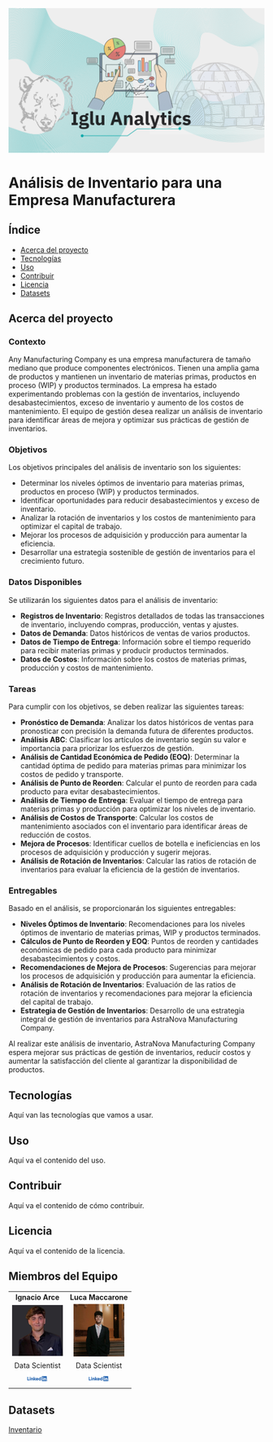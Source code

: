 ![Iglu Analytics](https://github.com/IAIgnacioArce/Analisis-Inventario/raw/main/fotos/Iglu%20Analytics.png)

# Análisis de Inventario para una Empresa Manufacturera

## Índice

- [Acerca del proyecto](#acerca-del-proyecto)
- [Tecnologías](#tecnologías)
- [Uso](#uso)
- [Contribuir](#contribuir)
- [Licencia](#licencia)
- [Datasets](#datasets)

## Acerca del proyecto
### Contexto
Any Manufacturing Company es una empresa manufacturera de tamaño mediano que produce componentes electrónicos. Tienen una amplia gama de productos y mantienen un inventario de materias primas, productos en proceso (WIP) y productos terminados. La empresa ha estado experimentando problemas con la gestión de inventarios, incluyendo desabastecimientos, exceso de inventario y aumento de los costos de mantenimiento. El equipo de gestión desea realizar un análisis de inventario para identificar áreas de mejora y optimizar sus prácticas de gestión de inventarios.

### Objetivos

Los objetivos principales del análisis de inventario son los siguientes:

- Determinar los niveles óptimos de inventario para materias primas, productos en proceso (WIP) y productos terminados.
- Identificar oportunidades para reducir desabastecimientos y exceso de inventario.
- Analizar la rotación de inventarios y los costos de mantenimiento para optimizar el capital de trabajo.
- Mejorar los procesos de adquisición y producción para aumentar la eficiencia.
- Desarrollar una estrategia sostenible de gestión de inventarios para el crecimiento futuro.

### Datos Disponibles

Se utilizarán los siguientes datos para el análisis de inventario:

- **Registros de Inventario**: Registros detallados de todas las transacciones de inventario, incluyendo compras, producción, ventas y ajustes.
- **Datos de Demanda**: Datos históricos de ventas de varios productos.
- **Datos de Tiempo de Entrega**: Información sobre el tiempo requerido para recibir materias primas y producir productos terminados.
- **Datos de Costos**: Información sobre los costos de materias primas, producción y costos de mantenimiento.

### Tareas

Para cumplir con los objetivos, se deben realizar las siguientes tareas:

- **Pronóstico de Demanda**: Analizar los datos históricos de ventas para pronosticar con precisión la demanda futura de diferentes productos.
- **Análisis ABC**: Clasificar los artículos de inventario según su valor e importancia para priorizar los esfuerzos de gestión.
- **Análisis de Cantidad Económica de Pedido (EOQ)**: Determinar la cantidad óptima de pedido para materias primas para minimizar los costos de pedido y transporte.
- **Análisis de Punto de Reorden**: Calcular el punto de reorden para cada producto para evitar desabastecimientos.
- **Análisis de Tiempo de Entrega**: Evaluar el tiempo de entrega para materias primas y producción para optimizar los niveles de inventario.
- **Análisis de Costos de Transporte**: Calcular los costos de mantenimiento asociados con el inventario para identificar áreas de reducción de costos.
- **Mejora de Procesos**: Identificar cuellos de botella e ineficiencias en los procesos de adquisición y producción y sugerir mejoras.
- **Análisis de Rotación de Inventarios**: Calcular las ratios de rotación de inventarios para evaluar la eficiencia de la gestión de inventarios.

### Entregables

Basado en el análisis, se proporcionarán los siguientes entregables:

- **Niveles Óptimos de Inventario**: Recomendaciones para los niveles óptimos de inventario de materias primas, WIP y productos terminados.
- **Cálculos de Punto de Reorden y EOQ**: Puntos de reorden y cantidades económicas de pedido para cada producto para minimizar desabastecimientos y costos.
- **Recomendaciones de Mejora de Procesos**: Sugerencias para mejorar los procesos de adquisición y producción para aumentar la eficiencia.
- **Análisis de Rotación de Inventarios**: Evaluación de las ratios de rotación de inventarios y recomendaciones para mejorar la eficiencia del capital de trabajo.
- **Estrategia de Gestión de Inventarios**: Desarrollo de una estrategia integral de gestión de inventarios para AstraNova Manufacturing Company.

Al realizar este análisis de inventario, AstraNova Manufacturing Company espera mejorar sus prácticas de gestión de inventarios, reducir costos y aumentar la satisfacción del cliente al garantizar la disponibilidad de productos.

## Tecnologías
Aquí van las tecnologías que vamos a usar.

## Uso
Aquí va el contenido del uso.

## Contribuir
Aquí va el contenido de cómo contribuir.

## Licencia
Aquí va el contenido de la licencia.

## Miembros del Equipo

<table align="center">
  <tr>
    <td align="center"><b>Ignacio Arce</b></td>
    <td align="center"><b>Luca Maccarone</b></td>
  </tr>
  <tr>
    <td align="center"><img src="fotos/hero.png" alt="nacho" width="100"/></td>
    <td align="center"><img src="fotos/Luca.jpg" alt="Luca" width="100"/></td>
  </tr>
  <tr>
    <td align="center">Data Scientist</td>
    <td align="center">Data Scientist</td>
  </tr>
  <tr>
    <td align="center"><a href="https://www.linkedin.com/in/arceignacio/"><img src="fotos/lkd.png" alt="LinkedIn" width="40"/></a></td>
    <td align="center"><a href="https://www.linkedin.com/in/luca-maccarone/"><img src="fotos/lkd.png" alt="LinkedIn" width="40"/></a></td>
  </tr>
</table>

## Datasets

[Inventario](https://www.kaggle.com/datasets/bhanupratapbiswas/inventory-analysis-case-study)
